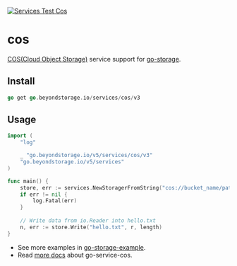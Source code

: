 [![Services Test Cos](https://github.com/beyondstorage/go-storage/actions/workflows/services-test-cos.yml/badge.svg)](https://github.com/beyondstorage/go-storage/actions/workflows/services-test-cos.yml)

# cos

[COS(Cloud Object Storage)](https://cloud.tencent.com/product/cos) service support for [go-storage](https://github.com/beyondstorage/go-storage).

## Install

```go
go get go.beyondstorage.io/services/cos/v3
```

## Usage

```go
import (
	"log"

	_ "go.beyondstorage.io/v5/services/cos/v3"
	"go.beyondstorage.io/v5/services"
)

func main() {
	store, err := services.NewStoragerFromString("cos://bucket_name/path/to/workdir?credential=hmac:<account_name>:<account_key>")
	if err != nil {
		log.Fatal(err)
	}
	
	// Write data from io.Reader into hello.txt
	n, err := store.Write("hello.txt", r, length)
}
```

- See more examples in [go-storage-example](https://github.com/beyondstorage/go-storage-example).
- Read [more docs](https://beyondstorage.io/docs/go-storage/services/cos) about go-service-cos.
